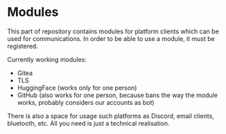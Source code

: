 # Modules
This part of repository contains modules for platform clients which can be used for communications. In order to be able to use a module, it must be registered.

Currently working modules:
- Gitea
- TLS
- HuggingFace (works only for one person)
- GitHub (also works for one person, because bans the way the module works, probably considers our accounts as bot)

There is also a space for usage such platforms as Discord, email clients, bluetooth, etc. All you need is just a technical realisation.
